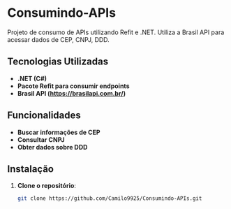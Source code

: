 # Consumindo-APIs
Projeto de consumo de APIs utilizando Refit e .NET. Utiliza a Brasil API para acessar dados de CEP, CNPJ, DDD.

## Tecnologias Utilizadas
- **.NET (C#)**
- **Pacote Refit para consumir endpoints**
- **Brasil API (https://brasilapi.com.br/)**

## Funcionalidades
- **Buscar informações de CEP**
- **Consultar CNPJ**
- **Obter dados sobre DDD**

## Instalação

1. **Clone o repositório**:

   ```bash
   git clone https://github.com/Camilo9925/Consumindo-APIs.git
